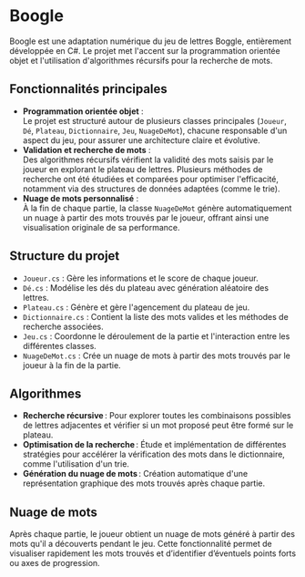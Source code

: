 # Boogle

Boogle est une adaptation numérique du jeu de lettres Boggle, entièrement développée en C#. Le projet met l'accent sur la programmation orientée objet et l'utilisation d'algorithmes récursifs pour la recherche de mots.

## Fonctionnalités principales

- **Programmation orientée objet** :  
  Le projet est structuré autour de plusieurs classes principales (`Joueur`, `Dé`, `Plateau`, `Dictionnaire`, `Jeu`, `NuageDeMot`), chacune responsable d'un aspect du jeu, pour assurer une architecture claire et évolutive.
- **Validation et recherche de mots** :  
  Des algorithmes récursifs vérifient la validité des mots saisis par le joueur en explorant le plateau de lettres. Plusieurs méthodes de recherche ont été étudiées et comparées pour optimiser l'efficacité, notamment via des structures de données adaptées (comme le trie).
- **Nuage de mots personnalisé** :  
  À la fin de chaque partie, la classe `NuageDeMot` génère automatiquement un nuage à partir des mots trouvés par le joueur, offrant ainsi une visualisation originale de sa performance.

## Structure du projet

- `Joueur.cs` : Gère les informations et le score de chaque joueur.
- `Dé.cs` : Modélise les dés du plateau avec génération aléatoire des lettres.
- `Plateau.cs` : Génère et gère l'agencement du plateau de jeu.
- `Dictionnaire.cs` : Contient la liste des mots valides et les méthodes de recherche associées.
- `Jeu.cs` : Coordonne le déroulement de la partie et l'interaction entre les différentes classes.
- `NuageDeMot.cs` : Crée un nuage de mots à partir des mots trouvés par le joueur à la fin de la partie.

## Algorithmes

- **Recherche récursive** : Pour explorer toutes les combinaisons possibles de lettres adjacentes et vérifier si un mot proposé peut être formé sur le plateau.
- **Optimisation de la recherche** : Étude et implémentation de différentes stratégies pour accélérer la vérification des mots dans le dictionnaire, comme l'utilisation d'un trie.
- **Génération du nuage de mots** : Création automatique d'une représentation graphique des mots trouvés après chaque partie.

## Nuage de mots

Après chaque partie, le joueur obtient un nuage de mots généré à partir des mots qu'il a découverts pendant le jeu. Cette fonctionnalité permet de visualiser rapidement les mots trouvés et d’identifier d’éventuels points forts ou axes de progression.

